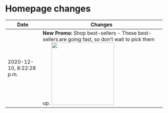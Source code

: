 # Homepage changes

| Date | Changes |
| --- | --- |
| 2020-12-10, 8:22:28 p.m. | **New Promo:** Shop best-sellers - These best-sellers are going fast, so don’t wait to pick them up. <img src='https://cdn.mec.ca/medias/sys_master/images/images/hc2/h5d/9155028385822/20-054-Holiday-web-D37-bestsellers-promo-EN.jpg' width='200' /> |